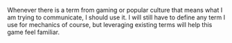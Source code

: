 Whenever there is a term from gaming or popular culture that means what I am trying to communicate, I should use it. I will still have to define any term I use for mechanics of course, but leveraging existing terms will help this game feel familiar.